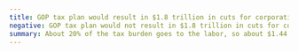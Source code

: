 ```yaml
---
title: GOP tax plan would result in $1.8 trillion in cuts for corporations and the rich
negative: GOP tax plan would not result in $1.8 trillion in cuts for corporations and the rich
summary: About 20% of the tax burden goes to the labor, so about $1.44 trillion not $1.8 trillion.
---
```

